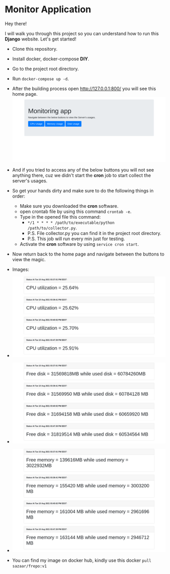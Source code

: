 # Monitor Application

Hey there!

I will walk you through this project so you can understand how to run this **Django** website. Let's get started!

 - Clone this repository.
 - Install docker, docker-compose **DIY**.
 - Go to the project root directory.
 - Run `docker-compose up -d`.
 - After the building process open http://127.0.0.1:800/ you will see this home page.
	![alt text](https://github.com/s-azaar/monitor-app/blob/ec0d7e7ea31fc4ed81d93bd23ab540ef78e94bef/img/home.png)
 - And if you tried to access any of the below buttons you will not see anything there, cuz we didn't start the **cron** job to start collect the server's usages.
 - So get your hands dirty and make sure to do the following things in order: 
	 - Make sure you downloaded the **cron** software.
	 - open crontab file by using this command `crontab -e`.
	 - Type in the opened file this command:
		- `*/1 * * * * /path/to/executable/python /path/to/collector.py`.
		- P.S. File collector.py you can find it in the project root directory. 
		- P.S. This job will run every min just for testing.
	- Activate the **cron** software by using `service cron start`.
 - Now return back to the home page and navigate between the buttons to view the magic.
 - Images:
 - ![alt text](https://github.com/s-azaar/monitor-app/blob/ec0d7e7ea31fc4ed81d93bd23ab540ef78e94bef/img/CPU.png)
 - ![alt text](https://github.com/s-azaar/monitor-app/blob/ec0d7e7ea31fc4ed81d93bd23ab540ef78e94bef/img/Disk.png)
 - ![alt text](https://github.com/s-azaar/monitor-app/blob/ec0d7e7ea31fc4ed81d93bd23ab540ef78e94bef/img/Memory.png)



 - You can find my image on docker hub, kindly use this docker `pull sazaar/frepo:v1`
